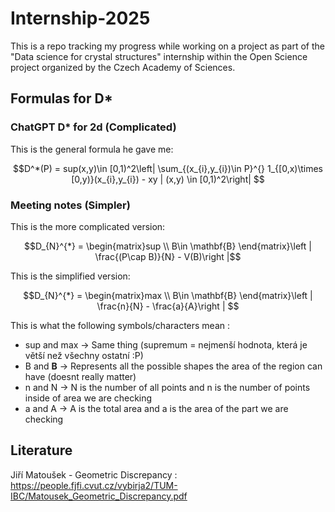 # Internship-2025

This is a repo tracking my progress while working on a project as part of the "Data science for crystal structures" internship within the Open Science project organized by the Czech Academy of Sciences. 

## Formulas for D*

### ChatGPT D* for 2d (Complicated)
This is the general formula he gave me:

$$D^*(P) = sup(x,y)\in [0,1)^2\left| \sum_{(x_{i},y_{i})\in P}^{} 1_{[0,x)\times [0,y)}(x_{i},y_{i}) - xy | (x,y) \in [0,1)^2\right| $$

### Meeting notes (Simpler)

This is the more complicated version:

$$D_{N}^{*} = \begin{matrix}sup \\ B\in  \mathbf{B} \end{matrix}\left | \frac{(P\cap B)}{N} - V(B)\right |$$

This is the simplified version:

$$D_{N}^{*} = \begin{matrix}max \\ B\in  \mathbf{B} \end{matrix}\left | \frac{n}{N} - \frac{a}{A}\right | $$

This is what the following symbols/characters mean : 
- sup and max -> Same thing  (supremum = nejmenší hodnota, která je větší než všechny ostatní :P)  
- B and **B** -> Represents all the possible shapes the area of the region can have (doesnt really matter)
- n and N -> N is the number of all points and n is the number of points inside of area we are checking
- a and A -> A is the total area and a is the area of the part we are checking

## Literature

Jiří Matoušek - Geometric Discrepancy : https://people.fjfi.cvut.cz/vybirja2/TUM-IBC/Matousek_Geometric_Discrepancy.pdf


